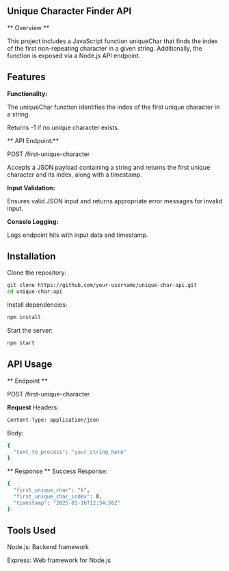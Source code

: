 ## Unique Character Finder API

** Overview **

This project includes a JavaScript function uniqueChar that finds the index of the first non-repeating character in a given string. Additionally, the function is exposed via a Node.js API endpoint.

## Features

**Functionality:**

The uniqueChar function identifies the index of the first unique character in a string.

Returns -1 if no unique character exists.

** API Endpoint:**

POST /first-unique-character

Accepts a JSON payload containing a string and returns the first unique character and its index, along with a timestamp.

**Input Validation:**

Ensures valid JSON input and returns appropriate error messages for invalid input.

**Console Logging:**

Logs endpoint hits with input data and timestamp.

## Installation

Clone the repository:
 ```bash
git clone https://github.com/your-username/unique-char-api.git
cd unique-char-api
```

Install dependencies:
```bash
npm install
```

Start the server:
```bash
npm start
```

## API Usage

** Endpoint **

POST /first-unique-character

**Request**
Headers:
```bash
Content-Type: application/json
```
Body:
```bash
{
  "text_to_process": "your_string_here"
}
```
** Response **
Success Response:
```bash
{
  "first_unique_char": "k",
  "first_unique_char_index": 0,
  "timestamp": "2025-01-16T12:34:56Z"
}
```

## Tools Used

Node.js: Backend framework

Express: Web framework for Node.js


